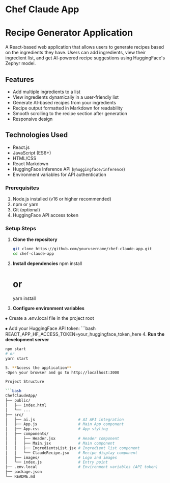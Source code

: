 # Chef Claude App
# Recipe Generator Application

A React-based web application that allows users to generate recipes based on the ingredients they have. Users can add ingredients, view their ingredient list, and get AI-powered recipe suggestions using HuggingFace's Zephyr model.

## Features

- Add multiple ingredients to a list
- View ingredients dynamically in a user-friendly list
- Generate AI-based recipes from your ingredients
- Recipe output formatted in Markdown for readability
- Smooth scrolling to the recipe section after generation
- Responsive design

## Technologies Used

- React.js
- JavaScript (ES6+)
- HTML/CSS
- React Markdown
- HuggingFace Inference API (`@huggingface/inference`)
- Environment variables for API authentication

### Prerequisites

1. Node.js installed (v16 or higher recommended)
2. npm or yarn
3. Git (optional)
4. HuggingFace API access token

### Setup Steps

1. **Clone the repository**
   ```bash
   git clone https://github.com/yourusername/chef-claude-app.git
   cd chef-claude-app

2. **Install dependencies**
   npm install
   # or
   yarn install

3. **Configure environment variables**

⦁	Create a .env.local file in the project root

⦁	Add your HuggingFace API token:
	```bash
	REACT_APP_HF_ACCESS_TOKEN=your_huggingface_token_here
4. **Run the development server**

   ```bash
   npm start
   # or
   yarn start

5. **Access the application**
   -Open your browser and go to http://localhost:3000

Project Structure

```bash
ChefClaudeApp/
├── public/
│   ├── index.html
│   └── ...
├── src/
│   ├── ai.js                   # AI API integration
│   ├── App.js                  # Main App component
│   ├── App.css                 # App styling
│   ├── components/
│   │   ├── Header.jsx          # Header component
│   │   ├── Main.jsx            # Main component
│   │   ├── IngredientsList.jsx # Ingredient list component
│   │   └── ClaudeRecipe.jsx    # Recipe display component
│   ├── images/                 # Logo and images
│   └── index.js                # Entry point
├── .env.local                  # Environment variables (API token)
├── package.json
└── README.md

